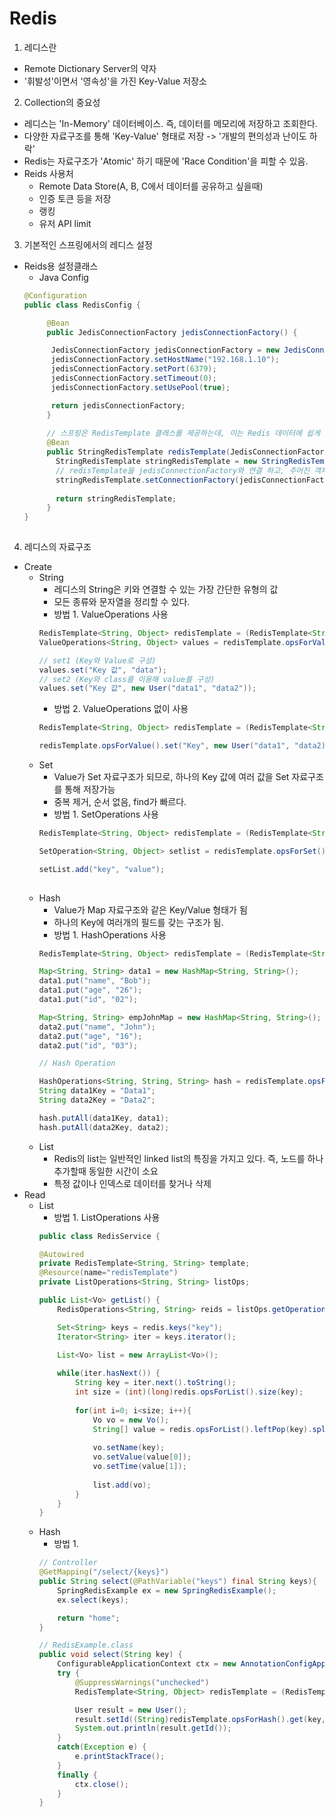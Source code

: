 # Redis

1. 레디스란
  - Remote Dictionary Server의 약자
  - '휘발성'이면서 '영속성'을 가진 Key-Value 저장소
  
2. Collection의 중요성
  - 레디스는 'In-Memory' 데이터베이스. 즉, 데이터를 메모리에 저장하고 조회한다.
  - 다양한 자료구조를 통해 'Key-Value' 형태로 저장 -> '개발의 편의성과 난이도 하락'
  - Redis는 자료구조가 'Atomic' 하기 때문에 'Race Condition'을 피할 수 있음.
  - Reids 사용처
  	- Remote Data Store(A, B, C에서 데이터를 공유하고 싶을때)
  	- 인증 토큰 등을 저장
	- 랭킹
	- 유저 API limit
	
 
3. 기본적인 스프링에서의 레디스 설정
  - Reids용 설정클래스
    - Java Config
    ```java
    @Configuration
    public class RedisConfig {

		 @Bean
		 public JedisConnectionFactory jedisConnectionFactory() {

		  JedisConnectionFactory jedisConnectionFactory = new JedisConnectionFactory();
		  jedisConnectionFactory.setHostName("192.168.1.10");
		  jedisConnectionFactory.setPort(6379);
		  jedisConnectionFactory.setTimeout(0);
		  jedisConnectionFactory.setUsePool(true);

		  return jedisConnectionFactory;
		 }
		 
		 // 스프링은 RedisTemplate 클래스를 제공하는데, 이는 Redis 데이터에 쉽게 접근하기 위한 코드를 제공합니다.
		 @Bean
		 public StringRedisTemplate redisTemplate(JedisConnectionFactory jedisConnectionFactory) {
		   StringRedisTemplate stringRedisTemplate = new StringRedisTemplate();
		   // redisTemplate을 jedisConnectionFactory와 연결 하고, 주어진 객체와 Redis 데이터간의 직렬화, 역직렬화를 자동으로 수행 
		   stringRedisTemplate.setConnectionFactory(jedisConnectionFactory);
		  
		   return stringRedisTemplate;
		 }
    }
  
4. 레디스의 자료구조
  - Create
	  - String
	    - 레디스의 String은 키와 연결할 수 있는 가장 간단한 유형의 값
	    - 모든 종류와 문자열을 정리할 수 있다.
	    - 방법 1. ValueOperations 사용
	    ```java
	    RedisTemplate<String, Object> redisTemplate = (RedisTemplate<String, Object>) ctx.getBean("redisTemplate");
	    ValueOperations<String, Object> values = redisTemplate.opsForValue();

	    // set1 (Key와 Value로 구성)
	    values.set("Key 값", "data");
	    // set2 (Key와 class를 이용해 value를 구성)
	    values.set("Key 값", new User("data1", "data2")); 
	    ```
	    - 방법 2. ValueOperations 없이 사용
	    ```java
	    RedisTemplate<String, Object> redisTemplate = (RedisTemplate<String, Object>) ctx.getBean("redisTemplate");

	    redisTemplate.opsForValue().set("Key", new User("data1", "data2));
	    ```
	  - Set
	    - Value가 Set 자료구조가 되므로, 하나의 Key 값에 여러 값을 Set 자료구조를 통해 저장가능
	    - 중복 제거, 순서 없음, find가 빠르다.
	    - 방법 1. SetOperations 사용
	    ```java
	    RedisTemplate<String, Object> redisTemplate = (RedisTemplate<String, Object>) ctx.getBean("redisTemplate");
	    
	    SetOperation<String, Object> setlist = redisTemplate.opsForSet();
	    
	    setList.add("key", "value");
	    	    
	    ```
	  - Hash
	    - Value가 Map 자료구조와 같은 Key/Value 형태가 됨
	    - 하나의 Key에 여러개의 필드를 갖는 구조가 됨.
	    - 방법 1. HashOperations 사용
	    ``` java
	    RedisTemplate<String, Object> redisTemplate = (RedisTemplate<String, Object>)ctx.getBean("redisTemplate");

	    Map<String, String> data1 = new HashMap<String, String>();
	    data1.put("name", "Bob");
	    data1.put("age", "26");
	    data1.put("id", "02");

	    Map<String, String> empJohnMap = new HashMap<String, String>();
	    data2.put("name", "John");
	    data2.put("age", "16");
	    data2.put("id", "03");

	    // Hash Operation

	    HashOperations<String, String, String> hash = redisTemplate.opsForHash();
	    String data1Key = "Data1";
	    String data2Key = "Data2";

	    hash.putAll(data1Key, data1);
	    hash.putAll(data2Key, data2);
	    ```
	  - List
	    - Redis의 list는 일반적인 linked list의 특징을 가지고 있다. 즉, 노드를 하나 추가할때 동일한 시간이 소요
	    - 특정 값이나 인덱스로 데이터를 찾거나 삭제
  - Read	   
	  - List
	    - 방법 1. ListOperations 사용
	    ``` java
	    public class RedisService {

	    @Autowired
		private RedisTemplate<String, String> template;
		@Resource(name="redisTemplate")
		private ListOperations<String, String> listOps;

		public List<Vo> getList() {
			RedisOperations<String, String> reids = listOps.getOperations();

			Set<String> keys = redis.keys("key");
			Iterator<String> iter = keys.iterator();

			List<Vo> list = new ArrayList<Vo>();
			
			while(iter.hasNext()) {
				String key = iter.next().toString();
				int size = (int)(long)redis.opsForList().size(key);
				
				for(int i=0; i<size; i++){
					Vo vo = new Vo();
					String[] value = redis.opsForList().leftPop(key).split("_");
					
					vo.setName(key);
					vo.setValue(value[0]);
					vo.setTime(value[1]);
					
					list.add(vo);
				}
			}
		}
	    ```
	  - Hash
	  	- 방법 1. 
		``` java
		// Controller
	   	@GetMapping("/select/{keys}")
		public String select(@PathVariable("keys") final String keys){
			SpringRedisExample ex = new SpringRedisExample();
			ex.select(keys);

			return "home";
		}
		```
		``` java
		// RedisExample.class
		public void select(String key) {
			ConfigurableApplicationContext ctx = new AnnotationConfigApplicationContext(SpringRedisConfig.class);
			try {
				@SuppressWarnings("unchecked")
				RedisTemplate<String, Object> redisTemplate = (RedisTemplate<String, Object>)ctx.getBean("redisTemplate");

				User result = new User();
				result.setId((String)redisTemplate.opsForHash().get(key, "name"));
				System.out.println(result.getId());
			}
			catch(Exception e) {
				e.printStackTrace();
			}
			finally {
				ctx.close();
			}
		}
		
		
		
